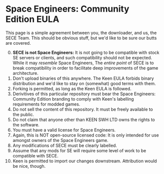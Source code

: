 # Space Engineers: Community Edition EULA

This page is a simple agreement between you, the downloader, and us, the SECE Team.  This should be obvious stuff, but we'd like to be sure our butts are covered.

0. **SECE is not Space Engineers:**  It is not going to be compatible with stock SE servers or clients, and such compatibility should not be expected.  While it may *resemble* Space Engineers, The *entire point* of SECE is to break compatibility in order to facilitate deep improvements of the game architecture.
1. Don't upload binaries of this anywhere.  The Keen EULA forbids binary distribution and we'd like
to stay on (somewhat) good terms with them.
2. Forking is permitted, as long as the Keen EULA is followed.
3. Derivitives of this particular repository must bear the Space Engineers: Community Edition branding to comply with Keen's labelling requirements for modded games.
4. Do not sell the content of this repository.  It must be freely available to the public.
5. Do not claim that anyone other than KEEN SWH LTD owns the rights to the software.
6. You must have a valid license for Space Engineers.
7. Again, this is NOT open-source licensed code: It is only intended for use amongst owners of the Space Engineers game.
8. Any modifications of SECE must be clearly labelled.
9. Assume that any mods for SE will require some level of work to be compatible with SECE.
10. Keen is permitted to import our changes downstream.  Attribution would be nice, though.
